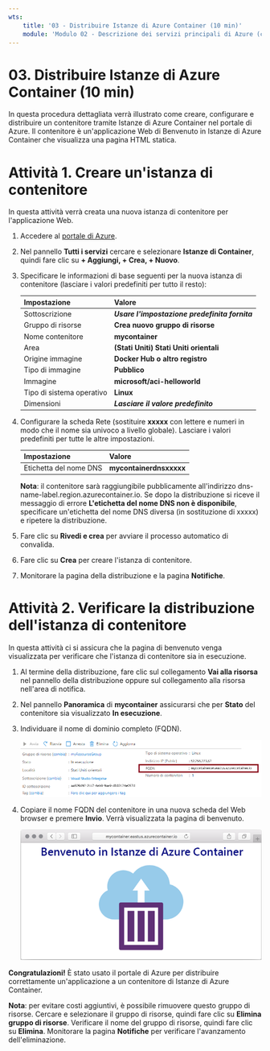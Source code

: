 ```yaml
---
wts:
    title: '03 - Distribuire Istanze di Azure Container (10 min)'
    module: 'Modulo 02 - Descrizione dei servizi principali di Azure (carichi di lavoro)'
---
```


# 03. Distribuire Istanze di Azure Container (10 min)

In questa procedura dettagliata verrà illustrato come creare, configurare e distribuire un contenitore tramite Istanze di Azure Container nel portale di Azure. Il contenitore è un'applicazione Web di Benvenuto in Istanze di Azure Container che visualizza una pagina HTML statica. 

# Attività 1. Creare un'istanza di contenitore 

In questa attività verrà creata una nuova istanza di contenitore per l'applicazione Web. 

1. Accedere al [portale di Azure](https://portal.azure.com).

2. Nel pannello **Tutti i servizi** cercare e selezionare **Istanze di Container**, quindi fare clic su **+ Aggiungi, + Crea, + Nuovo**. 

3. Specificare le informazioni di base seguenti per la nuova istanza di contenitore (lasciare i valori predefiniti per tutto il resto): 

	| Impostazione| Valore|
	|----|----|
	| Sottoscrizione | ***Usare l'impostazione predefinita fornita***|
	| Gruppo di risorse | **Crea nuovo gruppo di risorse** |
	| Nome contenitore| **mycontainer**|
	| Area | **(Stati Uniti) Stati Uniti orientali** |
	| Origine immagine| **Docker Hub o altro registro**|
	| Tipo di immagine| **Pubblico**|
	| Immagine| **microsoft/aci-helloworld**|
	| Tipo di sistema operativo| **Linux** |
	| Dimensioni| ***Lasciare il valore predefinito***|


4. Configurare la scheda Rete (sostituire **xxxxx** con lettere e numeri in modo che il nome sia univoco a livello globale). Lasciare i valori predefiniti per tutte le altre impostazioni.

	| Impostazione| Valore|
	|--|--|
	| Etichetta del nome DNS| **mycontainerdnsxxxxx** |

	
	**Nota**: il contenitore sarà raggiungibile pubblicamente all'indirizzo dns-name-label.region.azurecontainer.io. Se dopo la distribuzione si riceve il messaggio di errore **L'etichetta del nome DNS non è disponibile**, specificare un'etichetta del nome DNS diversa (in sostituzione di xxxxx) e ripetere la distribuzione. 

5. Fare clic su **Rivedi e crea** per avviare il processo automatico di convalida.

6. Fare clic su **Crea** per creare l'istanza di contenitore. 

7. Monitorare la pagina della distribuzione e la pagina **Notifiche**. 


# Attività 2. Verificare la distribuzione dell'istanza di contenitore

In questa attività ci si assicura che la pagina di benvenuto venga visualizzata per verificare che l'istanza di contenitore sia in esecuzione.

1. Al termine della distribuzione, fare clic sul collegamento **Vai alla risorsa** nel pannello della distribuzione oppure sul collegamento alla risorsa nell'area di notifica.

2. Nel pannello **Panoramica** di **mycontainer** assicurarsi che per **Stato** del contenitore sia visualizzato **In esecuzione**. 

3. Individuare il nome di dominio completo (FQDN).

	![Screenshot del riquadro di panoramica del contenitore appena creato nel portale di Azure con il nome FQDN evidenziato. ](../images/0202.png)

2. Copiare il nome FQDN del contenitore in una nuova scheda del Web browser e premere **Invio**. Verrà visualizzata la pagina di benvenuto. 

	![Screenshot del messaggio Benvenuti in Istanze di Azure Container visualizzato nel Web browser.](../images/0203.png)


**Congratulazioni!** È stato usato il portale di Azure per distribuire correttamente un'applicazione a un contenitore di Istanze di Azure Container.

**Nota**: per evitare costi aggiuntivi, è possibile rimuovere questo gruppo di risorse. Cercare e selezionare il gruppo di risorse, quindi fare clic su **Elimina gruppo di risorse**. Verificare il nome del gruppo di risorse, quindi fare clic su **Elimina**. Monitorare la pagina **Notifiche** per verificare l'avanzamento dell'eliminazione.
